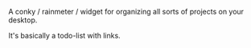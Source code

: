 A conky / rainmeter / widget for organizing all sorts of projects on your desktop.

It's basically a todo-list with links.
